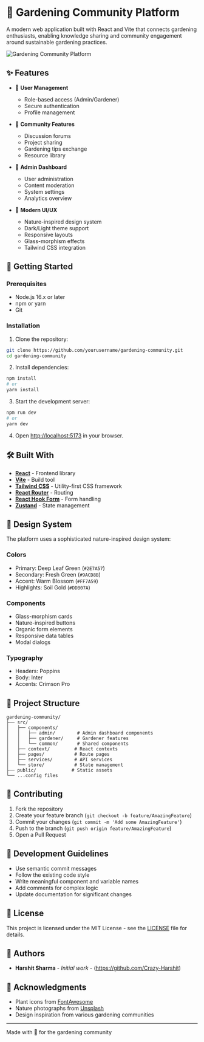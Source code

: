 # 🌿 Gardening Community Platform

A modern web application built with React and Vite that connects gardening enthusiasts, enabling knowledge sharing and community engagement around sustainable gardening practices.

![Gardening Community Platform](public/preview.png)

## ✨ Features

- 🌱 **User Management**
  - Role-based access (Admin/Gardener)
  - Secure authentication
  - Profile management

- 🌺 **Community Features**
  - Discussion forums
  - Project sharing
  - Gardening tips exchange
  - Resource library

- 🍃 **Admin Dashboard**
  - User administration
  - Content moderation
  - System settings
  - Analytics overview

- 🎨 **Modern UI/UX**
  - Nature-inspired design system
  - Dark/Light theme support
  - Responsive layouts
  - Glass-morphism effects
  - Tailwind CSS integration

## 🚀 Getting Started

### Prerequisites

- Node.js 16.x or later
- npm or yarn
- Git

### Installation

1. Clone the repository:
```bash
git clone https://github.com/yourusername/gardening-community.git
cd gardening-community
```

2. Install dependencies:
```bash
npm install
# or
yarn install
```

3. Start the development server:
```bash
npm run dev
# or
yarn dev
```

4. Open [http://localhost:5173](http://localhost:5173) in your browser.

## 🛠️ Built With

- **[React](https://react.dev/)** - Frontend library
- **[Vite](https://vitejs.dev/)** - Build tool
- **[Tailwind CSS](https://tailwindcss.com/)** - Utility-first CSS framework
- **[React Router](https://reactrouter.com/)** - Routing
- **[React Hook Form](https://react-hook-form.com/)** - Form handling
- **[Zustand](https://zustand-demo.pmnd.rs/)** - State management

## 🎨 Design System

The platform uses a sophisticated nature-inspired design system:

### Colors
- Primary: Deep Leaf Green (`#2E7A57`)
- Secondary: Fresh Green (`#9ACD8B`)
- Accent: Warm Blossom (`#FF7A59`)
- Highlights: Soil Gold (`#DDB07A`)

### Components
- Glass-morphism cards
- Nature-inspired buttons
- Organic form elements
- Responsive data tables
- Modal dialogs

### Typography
- Headers: Poppins
- Body: Inter
- Accents: Crimson Pro

## 📁 Project Structure

```
gardening-community/
├── src/
│   ├── components/
│   │   ├── admin/        # Admin dashboard components
│   │   ├── gardener/     # Gardener features
│   │   └── common/       # Shared components
│   ├── context/         # React contexts
│   ├── pages/           # Route pages
│   ├── services/        # API services
│   └── store/           # State management
├── public/             # Static assets
└── ...config files
```

## 🤝 Contributing

1. Fork the repository
2. Create your feature branch (`git checkout -b feature/AmazingFeature`)
3. Commit your changes (`git commit -m 'Add some AmazingFeature'`)
4. Push to the branch (`git push origin feature/AmazingFeature`)
5. Open a Pull Request

## 📝 Development Guidelines

- Use semantic commit messages
- Follow the existing code style
- Write meaningful component and variable names
- Add comments for complex logic
- Update documentation for significant changes

## 📄 License

This project is licensed under the MIT License - see the [LICENSE](LICENSE) file for details.

## 👥 Authors

- **Harshit Sharma** - *Initial work* - (https://github.com/Crazy-Harshit)

## 🙏 Acknowledgments

- Plant icons from [FontAwesome](https://fontawesome.com)
- Nature photographs from [Unsplash](https://unsplash.com)
- Design inspiration from various gardening communities

---

Made with 💚 for the gardening community
